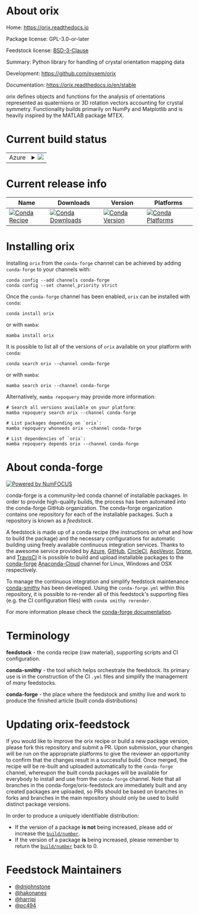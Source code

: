 About orix
==========

Home: https://orix.readthedocs.io

Package license: GPL-3.0-or-later

Feedstock license: [BSD-3-Clause](https://github.com/conda-forge/orix-feedstock/blob/main/LICENSE.txt)

Summary: Python library for handling of crystal orientation mapping data


Development: https://github.com/pyxem/orix

Documentation: https://orix.readthedocs.io/en/stable

orix defines objects and functions for the analysis of orientations
represented as quaternions or 3D rotation vectors accounting for crystal
symmetry. Functionality builds primarily on NumPy and Matplotlib and is
heavily inspired by the MATLAB package MTEX.


Current build status
====================


<table>
    
  <tr>
    <td>Azure</td>
    <td>
      <details>
        <summary>
          <a href="https://dev.azure.com/conda-forge/feedstock-builds/_build/latest?definitionId=7948&branchName=main">
            <img src="https://dev.azure.com/conda-forge/feedstock-builds/_apis/build/status/orix-feedstock?branchName=main">
          </a>
        </summary>
        <table>
          <thead><tr><th>Variant</th><th>Status</th></tr></thead>
          <tbody><tr>
              <td>linux_64_python3.10.____cpython</td>
              <td>
                <a href="https://dev.azure.com/conda-forge/feedstock-builds/_build/latest?definitionId=7948&branchName=main">
                  <img src="https://dev.azure.com/conda-forge/feedstock-builds/_apis/build/status/orix-feedstock?branchName=main&jobName=linux&configuration=linux_64_python3.10.____cpython" alt="variant">
                </a>
              </td>
            </tr><tr>
              <td>linux_64_python3.7.____cpython</td>
              <td>
                <a href="https://dev.azure.com/conda-forge/feedstock-builds/_build/latest?definitionId=7948&branchName=main">
                  <img src="https://dev.azure.com/conda-forge/feedstock-builds/_apis/build/status/orix-feedstock?branchName=main&jobName=linux&configuration=linux_64_python3.7.____cpython" alt="variant">
                </a>
              </td>
            </tr><tr>
              <td>linux_64_python3.8.____cpython</td>
              <td>
                <a href="https://dev.azure.com/conda-forge/feedstock-builds/_build/latest?definitionId=7948&branchName=main">
                  <img src="https://dev.azure.com/conda-forge/feedstock-builds/_apis/build/status/orix-feedstock?branchName=main&jobName=linux&configuration=linux_64_python3.8.____cpython" alt="variant">
                </a>
              </td>
            </tr><tr>
              <td>linux_64_python3.9.____cpython</td>
              <td>
                <a href="https://dev.azure.com/conda-forge/feedstock-builds/_build/latest?definitionId=7948&branchName=main">
                  <img src="https://dev.azure.com/conda-forge/feedstock-builds/_apis/build/status/orix-feedstock?branchName=main&jobName=linux&configuration=linux_64_python3.9.____cpython" alt="variant">
                </a>
              </td>
            </tr><tr>
              <td>osx_64_python3.10.____cpython</td>
              <td>
                <a href="https://dev.azure.com/conda-forge/feedstock-builds/_build/latest?definitionId=7948&branchName=main">
                  <img src="https://dev.azure.com/conda-forge/feedstock-builds/_apis/build/status/orix-feedstock?branchName=main&jobName=osx&configuration=osx_64_python3.10.____cpython" alt="variant">
                </a>
              </td>
            </tr><tr>
              <td>osx_64_python3.7.____cpython</td>
              <td>
                <a href="https://dev.azure.com/conda-forge/feedstock-builds/_build/latest?definitionId=7948&branchName=main">
                  <img src="https://dev.azure.com/conda-forge/feedstock-builds/_apis/build/status/orix-feedstock?branchName=main&jobName=osx&configuration=osx_64_python3.7.____cpython" alt="variant">
                </a>
              </td>
            </tr><tr>
              <td>osx_64_python3.8.____cpython</td>
              <td>
                <a href="https://dev.azure.com/conda-forge/feedstock-builds/_build/latest?definitionId=7948&branchName=main">
                  <img src="https://dev.azure.com/conda-forge/feedstock-builds/_apis/build/status/orix-feedstock?branchName=main&jobName=osx&configuration=osx_64_python3.8.____cpython" alt="variant">
                </a>
              </td>
            </tr><tr>
              <td>osx_64_python3.9.____cpython</td>
              <td>
                <a href="https://dev.azure.com/conda-forge/feedstock-builds/_build/latest?definitionId=7948&branchName=main">
                  <img src="https://dev.azure.com/conda-forge/feedstock-builds/_apis/build/status/orix-feedstock?branchName=main&jobName=osx&configuration=osx_64_python3.9.____cpython" alt="variant">
                </a>
              </td>
            </tr><tr>
              <td>win_64_python3.10.____cpython</td>
              <td>
                <a href="https://dev.azure.com/conda-forge/feedstock-builds/_build/latest?definitionId=7948&branchName=main">
                  <img src="https://dev.azure.com/conda-forge/feedstock-builds/_apis/build/status/orix-feedstock?branchName=main&jobName=win&configuration=win_64_python3.10.____cpython" alt="variant">
                </a>
              </td>
            </tr><tr>
              <td>win_64_python3.7.____cpython</td>
              <td>
                <a href="https://dev.azure.com/conda-forge/feedstock-builds/_build/latest?definitionId=7948&branchName=main">
                  <img src="https://dev.azure.com/conda-forge/feedstock-builds/_apis/build/status/orix-feedstock?branchName=main&jobName=win&configuration=win_64_python3.7.____cpython" alt="variant">
                </a>
              </td>
            </tr><tr>
              <td>win_64_python3.8.____cpython</td>
              <td>
                <a href="https://dev.azure.com/conda-forge/feedstock-builds/_build/latest?definitionId=7948&branchName=main">
                  <img src="https://dev.azure.com/conda-forge/feedstock-builds/_apis/build/status/orix-feedstock?branchName=main&jobName=win&configuration=win_64_python3.8.____cpython" alt="variant">
                </a>
              </td>
            </tr><tr>
              <td>win_64_python3.9.____cpython</td>
              <td>
                <a href="https://dev.azure.com/conda-forge/feedstock-builds/_build/latest?definitionId=7948&branchName=main">
                  <img src="https://dev.azure.com/conda-forge/feedstock-builds/_apis/build/status/orix-feedstock?branchName=main&jobName=win&configuration=win_64_python3.9.____cpython" alt="variant">
                </a>
              </td>
            </tr>
          </tbody>
        </table>
      </details>
    </td>
  </tr>
</table>

Current release info
====================

| Name | Downloads | Version | Platforms |
| --- | --- | --- | --- |
| [![Conda Recipe](https://img.shields.io/badge/recipe-orix-green.svg)](https://anaconda.org/conda-forge/orix) | [![Conda Downloads](https://img.shields.io/conda/dn/conda-forge/orix.svg)](https://anaconda.org/conda-forge/orix) | [![Conda Version](https://img.shields.io/conda/vn/conda-forge/orix.svg)](https://anaconda.org/conda-forge/orix) | [![Conda Platforms](https://img.shields.io/conda/pn/conda-forge/orix.svg)](https://anaconda.org/conda-forge/orix) |

Installing orix
===============

Installing `orix` from the `conda-forge` channel can be achieved by adding `conda-forge` to your channels with:

```
conda config --add channels conda-forge
conda config --set channel_priority strict
```

Once the `conda-forge` channel has been enabled, `orix` can be installed with `conda`:

```
conda install orix
```

or with `mamba`:

```
mamba install orix
```

It is possible to list all of the versions of `orix` available on your platform with `conda`:

```
conda search orix --channel conda-forge
```

or with `mamba`:

```
mamba search orix --channel conda-forge
```

Alternatively, `mamba repoquery` may provide more information:

```
# Search all versions available on your platform:
mamba repoquery search orix --channel conda-forge

# List packages depending on `orix`:
mamba repoquery whoneeds orix --channel conda-forge

# List dependencies of `orix`:
mamba repoquery depends orix --channel conda-forge
```


About conda-forge
=================

[![Powered by
NumFOCUS](https://img.shields.io/badge/powered%20by-NumFOCUS-orange.svg?style=flat&colorA=E1523D&colorB=007D8A)](https://numfocus.org)

conda-forge is a community-led conda channel of installable packages.
In order to provide high-quality builds, the process has been automated into the
conda-forge GitHub organization. The conda-forge organization contains one repository
for each of the installable packages. Such a repository is known as a *feedstock*.

A feedstock is made up of a conda recipe (the instructions on what and how to build
the package) and the necessary configurations for automatic building using freely
available continuous integration services. Thanks to the awesome service provided by
[Azure](https://azure.microsoft.com/en-us/services/devops/), [GitHub](https://github.com/),
[CircleCI](https://circleci.com/), [AppVeyor](https://www.appveyor.com/),
[Drone](https://cloud.drone.io/welcome), and [TravisCI](https://travis-ci.com/)
it is possible to build and upload installable packages to the
[conda-forge](https://anaconda.org/conda-forge) [Anaconda-Cloud](https://anaconda.org/)
channel for Linux, Windows and OSX respectively.

To manage the continuous integration and simplify feedstock maintenance
[conda-smithy](https://github.com/conda-forge/conda-smithy) has been developed.
Using the ``conda-forge.yml`` within this repository, it is possible to re-render all of
this feedstock's supporting files (e.g. the CI configuration files) with ``conda smithy rerender``.

For more information please check the [conda-forge documentation](https://conda-forge.org/docs/).

Terminology
===========

**feedstock** - the conda recipe (raw material), supporting scripts and CI configuration.

**conda-smithy** - the tool which helps orchestrate the feedstock.
                   Its primary use is in the construction of the CI ``.yml`` files
                   and simplify the management of *many* feedstocks.

**conda-forge** - the place where the feedstock and smithy live and work to
                  produce the finished article (built conda distributions)


Updating orix-feedstock
=======================

If you would like to improve the orix recipe or build a new
package version, please fork this repository and submit a PR. Upon submission,
your changes will be run on the appropriate platforms to give the reviewer an
opportunity to confirm that the changes result in a successful build. Once
merged, the recipe will be re-built and uploaded automatically to the
`conda-forge` channel, whereupon the built conda packages will be available for
everybody to install and use from the `conda-forge` channel.
Note that all branches in the conda-forge/orix-feedstock are
immediately built and any created packages are uploaded, so PRs should be based
on branches in forks and branches in the main repository should only be used to
build distinct package versions.

In order to produce a uniquely identifiable distribution:
 * If the version of a package **is not** being increased, please add or increase
   the [``build/number``](https://docs.conda.io/projects/conda-build/en/latest/resources/define-metadata.html#build-number-and-string).
 * If the version of a package **is** being increased, please remember to return
   the [``build/number``](https://docs.conda.io/projects/conda-build/en/latest/resources/define-metadata.html#build-number-and-string)
   back to 0.

Feedstock Maintainers
=====================

* [@dnjohnstone](https://github.com/dnjohnstone/)
* [@hakonanes](https://github.com/hakonanes/)
* [@harripj](https://github.com/harripj/)
* [@pc494](https://github.com/pc494/)

